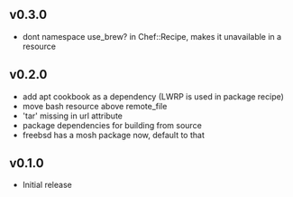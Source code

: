 ## v0.3.0

- dont namespace use_brew? in Chef::Recipe, makes it unavailable in a resource

## v0.2.0

- add apt cookbook as a dependency (LWRP is used in package recipe)
- move bash resource above remote_file
- 'tar' missing in url attribute
- package dependencies for building from source
- freebsd has a mosh package now, default to that

## v0.1.0

- Initial release
